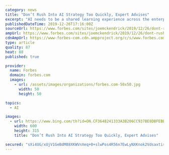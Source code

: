 ```yaml
---
category: news
title: "Don’t Rush Into AI Strategy Too Quickly, Expert Advises"
excerpt: "AI needs to be a shared learning experience across the enterprise to succeed. One of the lessons driven home for technology initiatives — particularly artificial intelligence — is to formulate a strategy that guides your technology vision and investments forward. However, to paraphrase management guru Peter Drucker’s famous phrase ..."
publishedDateTime: 2019-12-26T17:16:00Z
sourceUrl: https://www.forbes.com/sites/joemckendrick/2019/12/26/dont-rush-into-ai-strategy-too-quickly-expert-advises/
ampUrl: https://www.forbes.com/sites/joemckendrick/2019/12/26/dont-rush-into-ai-strategy-too-quickly-expert-advises/amp/
cdnAmpUrl: https://www-forbes-com.cdn.ampproject.org/c/s/www.forbes.com/sites/joemckendrick/2019/12/26/dont-rush-into-ai-strategy-too-quickly-expert-advises/amp/
type: article
quality: 87
heat: 88
published: true

provider:
  name: Forbes
  domain: forbes.com
  images:
    - url: /assets/images/organizations/forbes.com-50x50.jpg
      width: 50
      height: 50

topics:
  - AI

images:
  - url: https://www.bing.com/th?id=ON.CF3648241333A3B206CC937BE8DBFEBB
    width: 600
    height: 315
    title: "Don’t Rush Into AI Strategy Too Quickly, Expert Advises"

secured: "sXi4UG/xUjV1GeBdM88XKWVnXeq+0+slwPos4R56n7EwLyNXKnok2VdsaxtisgEz8J51920zEJm6xW859bvR3BK9NlL05huisJQrLZUbyk+CGoD723/AOTTIMLs1tNdlyehPQpUXxR6b3YWNya9CHmXDAlYMmUEjErQzAIQ5lVriEpT6f1Xj2W9tDdWQBOZe9uubrgnvhy1psyzHOrEGCHwtN75zyLmYYMIwrwdXTiS6z2XjcjeWwlEG6O03+hEE/9bmH/4UVMve0GdPMcAciQ==;2HUOS7o7n5lHutc1D1vX0g=="
---
```


